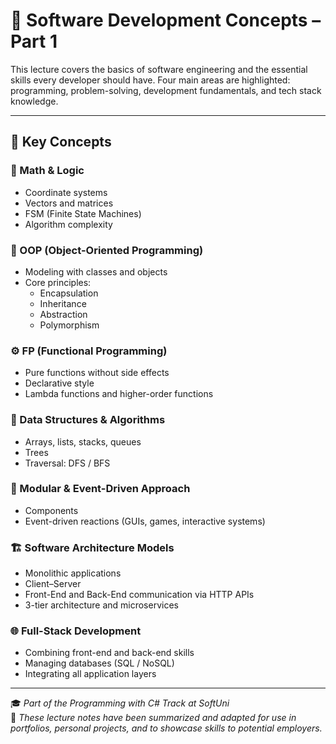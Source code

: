 # 🧩 Software Development Concepts – Part 1 

This lecture covers the basics of software engineering and the essential skills every developer should have. Four main areas are highlighted: programming, problem-solving, development fundamentals, and tech stack knowledge.

---

## 🔑 Key Concepts

### 📐 Math & Logic
- Coordinate systems  
- Vectors and matrices  
- FSM (Finite State Machines)  
- Algorithm complexity

### 🧊 OOP (Object-Oriented Programming)
- Modeling with classes and objects  
- Core principles:  
  - Encapsulation  
  - Inheritance  
  - Abstraction  
  - Polymorphism

### ⚙️ FP (Functional Programming)
- Pure functions without side effects  
- Declarative style  
- Lambda functions and higher-order functions

### 🧮 Data Structures & Algorithms
- Arrays, lists, stacks, queues  
- Trees  
- Traversal: DFS / BFS

### 🧩 Modular & Event-Driven Approach
- Components  
- Event-driven reactions (GUIs, games, interactive systems)

### 🏗️ Software Architecture Models
- Monolithic applications  
- Client–Server  
- Front-End and Back-End communication via HTTP APIs  
- 3-tier architecture and microservices

### 🌐 Full-Stack Development
- Combining front-end and back-end skills  
- Managing databases (SQL / NoSQL)  
- Integrating all application layers

---

🎓 _Part of the Programming with C# Track at SoftUni_  
📝 _These lecture notes have been summarized and adapted for use in portfolios, personal projects, and to showcase skills to potential employers._
